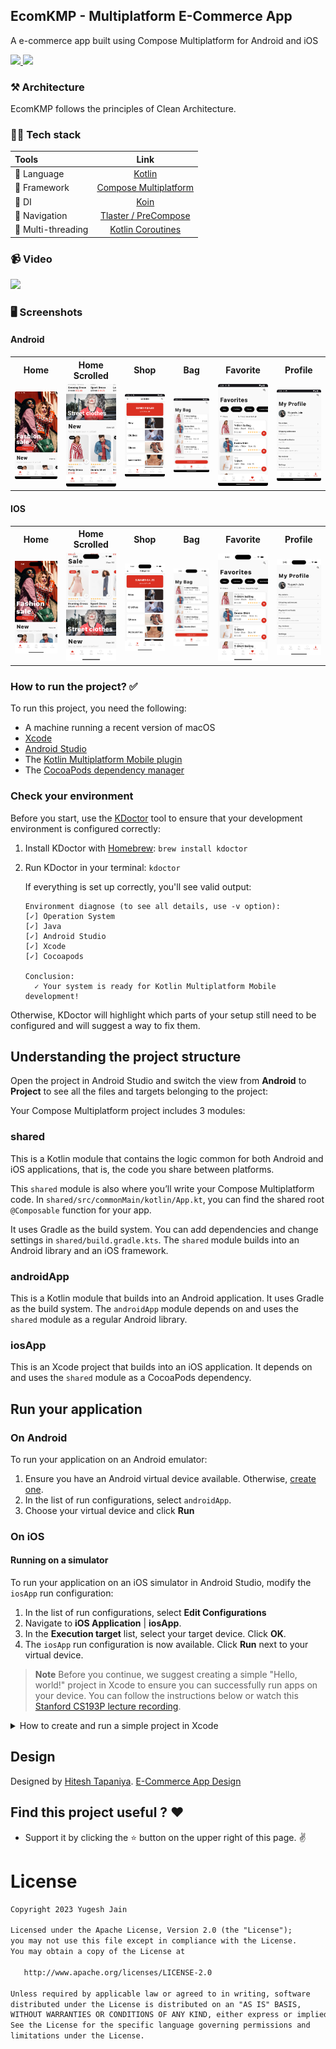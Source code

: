 ## EcomKMP - Multiplatform E-Commerce App

  <p align="left"> A e-commerce app built using Compose Multiplatform for Android and iOS </p>

  <p align="left">
      <a href = "https://github.com/JetBrains/compose-multiplatform/releases">
        <img src = "https://img.shields.io/badge/Compose%20Multiplatform-1.5.3-blue.svg?color=blue&style=for-the-badge" />
      </a>
      <a href="https://kotlinlang.org/docs/releases.html">
        <img src="https://img.shields.io/badge/Kotlin-1.9.10-blue.svg?color=blue&style=for-the-badge"/>
      </a>
  </p>

### ⚒️ Architecture

EcomKMP follows the principles of Clean Architecture.

### 👨‍💻 Tech stack

| Tools                 |                                     Link                                                                  |
|:----------------------|:---------------------------------------------------------------------------------------------------------:|
| 🤖  Language          |                       [Kotlin](https://kotlinlang.org)                                                    |
| 🩶  Framework         |  [Compose Multiplatform](https://www.jetbrains.com/lp/compose-multiplatform)                              |
| 💉  DI                |          [Koin](https://insert-koin.io/docs/reference/koin-mp/kmp/)                                       |
| 🧭  Navigation        |        [Tlaster / PreCompose](https://github.com/Tlaster/PreCompose)                                      |
| 🧶  Multi-threading   |     [Kotlin Coroutines](https://developer.android.com/kotlin/coroutines)                                  |


### 📹 Video
<img src = "art/ecom.gif"/>


### 🖥️  Screenshots

#### Android
<table style="width:100%">
  <tr>
    <th>Home</th>
    <th>Home Scrolled</th>
    <th>Shop</th>
    <th>Bag</th>
    <th>Favorite</th>
    <th>Profile</th>
  </tr>
  <tr>
    <td><img src = "art/androidhome.png" width=150/></td>
    <td><img src = "art/androidhomescrolled.png" width=150/></td>
    <td><img src = "art/shopandroid.png" width=150/></td>
    <td><img src = "art/bagandroid.png" width=150/></td>
    <td><img src = "art/favoriteandroid.png" width=150/></td>
    <td><img src = "art/profileandroid.png" width=150/></td>
  </tr>
</table>


#### IOS
<table style="width:100%">
  <tr>
    <th>Home</th>
    <th>Home Scrolled</th>
    <th>Shop</th>
    <th>Bag</th>
    <th>Favorite</th>
    <th>Profile</th>
  </tr>
  <tr>
    <td><img src = "art/homeios.png" width=150/></td>
    <td><img src = "art/homeiosscrolled.png" width=150/></td>
    <td><img src = "art/shopios.png" width=150/></td>
    <td><img src = "art/bagios.png" width=150/></td>
    <td><img src = "art/favoriteios.png" width=150/></td>
    <td><img src = "art/profileios.png" width=150/></td>
  </tr>
</table>

### How to run the project? ✅

To run this project, you need the following:

* A machine running a recent version of macOS
* [Xcode](https://apps.apple.com/us/app/xcode/id497799835)
* [Android Studio](https://developer.android.com/studio)
* The [Kotlin Multiplatform Mobile plugin](https://plugins.jetbrains.com/plugin/14936-kotlin-multiplatform-mobile)
* The [CocoaPods dependency manager](https://kotlinlang.org/docs/native-cocoapods.html)

### Check your environment

Before you start, use the [KDoctor](https://github.com/Kotlin/kdoctor) tool to ensure that your development environment is configured correctly:

1. Install KDoctor with [Homebrew](https://brew.sh/): ``brew install kdoctor``

2. Run KDoctor in your terminal: ``kdoctor``

   If everything is set up correctly, you'll see valid output:

   ```text
   Environment diagnose (to see all details, use -v option):
   [✓] Operation System
   [✓] Java
   [✓] Android Studio
   [✓] Xcode
   [✓] Cocoapods
   
   Conclusion:
     ✓ Your system is ready for Kotlin Multiplatform Mobile development!
   ```

Otherwise, KDoctor will highlight which parts of your setup still need to be configured and will suggest a way to fix them.

## Understanding the project structure

Open the project in Android Studio and switch the view from **Android** to **Project** to see all the files and targets belonging to the project:

Your Compose Multiplatform project includes 3 modules:

### shared

This is a Kotlin module that contains the logic common for both Android and iOS applications, that is, the code you share between platforms.

This `shared` module is also where you’ll write your Compose Multiplatform code.
In `shared/src/commonMain/kotlin/App.kt`, you can find the shared root `@Composable` function for your app.

It uses Gradle as the build system. You can add dependencies and change settings in `shared/build.gradle.kts`.
The `shared` module builds into an Android library and an iOS framework.

### androidApp

This is a Kotlin module that builds into an Android application. It uses Gradle as the build system.
The `androidApp` module depends on and uses the `shared` module as a regular Android library.

### iosApp

This is an Xcode project that builds into an iOS application.
It depends on and uses the `shared` module as a CocoaPods dependency.

## Run your application

### On Android

To run your application on an Android emulator:

1. Ensure you have an Android virtual device available. Otherwise, [create one](https://developer.android.com/studio/run/managing-avds#createavd).
2. In the list of run configurations, select `androidApp`.
3. Choose your virtual device and click **Run**

### On iOS

#### Running on a simulator

To run your application on an iOS simulator in Android Studio, modify the `iosApp` run configuration:

1. In the list of run configurations, select **Edit Configurations**
2. Navigate to **iOS Application** | **iosApp**.
3. In the **Execution target** list, select your target device. Click **OK**.
4. The `iosApp` run configuration is now available. Click **Run** next to your virtual device.

> **Note**
> Before you continue, we suggest creating a simple "Hello, world!" project in Xcode to ensure you can successfully run apps on your device.
> You can follow the instructions below or watch this [Stanford CS193P lecture recording](https://youtu.be/bqu6BquVi2M?start=716&end=1399).

<details>
<summary>How to create and run a simple project in Xcode</summary>

1. On the Xcode welcome screen, select **Create a new project in Xcode**.
2. On the **iOS** tab, choose the **App** template. Click **Next**.
3. Specify the product name and keep other settings default. Click **Next**.
4. Select where to store the project on your computer and click **Create**. You'll see an app that displays "Hello, world!" on the device screen.
5. At the top of your Xcode screen, click on the device name near the **Run** button.
6. Plug your device into the computer. You'll see this device in the list of run options.
7. Choose your device and click **Run**.

</details>

## Design 

Designed by [Hitesh Tapaniya](https://www.figma.com/@hiteshbenzatine). [E-Commerce App Design](https://www.figma.com/community/file/1131440097475381135)


## Find this project useful ? ❤️

- Support it by clicking the ⭐️ button on the upper right of this page. ✌️

# License
```markdown
Copyright 2023 Yugesh Jain

Licensed under the Apache License, Version 2.0 (the "License");
you may not use this file except in compliance with the License.
You may obtain a copy of the License at

   http://www.apache.org/licenses/LICENSE-2.0

Unless required by applicable law or agreed to in writing, software
distributed under the License is distributed on an "AS IS" BASIS,
WITHOUT WARRANTIES OR CONDITIONS OF ANY KIND, either express or implied.
See the License for the specific language governing permissions and
limitations under the License.
```
